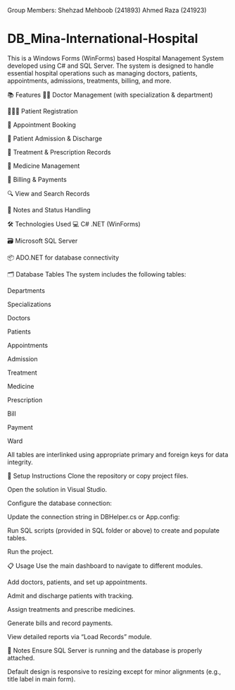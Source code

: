 Group Members:
Shehzad Mehboob (241893)
Ahmed Raza (241923)

# DB_Mina-International-Hospital

This is a Windows Forms (WinForms) based Hospital Management System developed using C# and SQL Server. The system is designed to handle essential hospital operations such as managing doctors, patients, appointments, admissions, treatments, billing, and more.

📚 Features
👨‍⚕️ Doctor Management (with specialization & department)

🧑‍🤝‍🧑 Patient Registration

📅 Appointment Booking

🏨 Patient Admission & Discharge

💉 Treatment & Prescription Records

💊 Medicine Management

🧾 Billing & Payments

🔍 View and Search Records

💬 Notes and Status Handling

🛠️ Technologies Used
💻 C# .NET (WinForms)

🗃️ Microsoft SQL Server

📦 ADO.NET for database connectivity

🗂️ Database Tables
The system includes the following tables:

Departments

Specializations

Doctors

Patients

Appointments

Admission

Treatment

Medicine

Prescription

Bill

Payment

Ward

All tables are interlinked using appropriate primary and foreign keys for data integrity.

🚀 Setup Instructions
Clone the repository or copy project files.

Open the solution in Visual Studio.

Configure the database connection:

Update the connection string in DBHelper.cs or App.config:

<connectionStrings>
  <add name="HospitalDB" connectionString="Data Source=DESKTOP-9MQ7O2S\SQLEXPRESS;Initial Catalog=HospitalDB;Integrated Security=True" providerName="System.Data.SqlClient" />
</connectionStrings>
Run SQL scripts (provided in SQL folder or above) to create and populate tables.

Run the project.

📋 Usage
Use the main dashboard to navigate to different modules.

Add doctors, patients, and set up appointments.

Admit and discharge patients with tracking.

Assign treatments and prescribe medicines.

Generate bills and record payments.

View detailed reports via “Load Records” module.

🔐 Notes
Ensure SQL Server is running and the database is properly attached.

Default design is responsive to resizing except for minor alignments (e.g., title label in main form).
